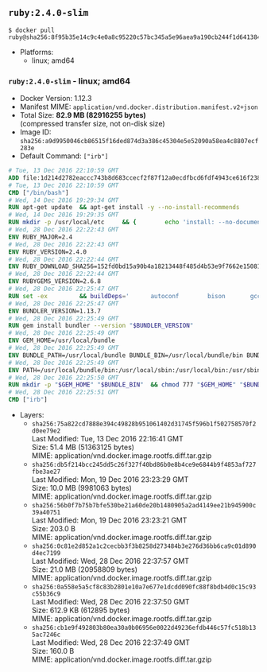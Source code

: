 ## `ruby:2.4.0-slim`

```console
$ docker pull ruby@sha256:8f95b35e14c9c4e0a8c95220c57bc345a5e96aea9a190cb244f1d641384d5566
```

-	Platforms:
	-	linux; amd64

### `ruby:2.4.0-slim` - linux; amd64

-	Docker Version: 1.12.3
-	Manifest MIME: `application/vnd.docker.distribution.manifest.v2+json`
-	Total Size: **82.9 MB (82916255 bytes)**  
	(compressed transfer size, not on-disk size)
-	Image ID: `sha256:a9d9950046cb86515f16ded874d3a386c45304e5e52090a58ea4c8807ecf283e`
-	Default Command: `["irb"]`

```dockerfile
# Tue, 13 Dec 2016 22:10:59 GMT
ADD file:1d214d2782eaccc743b8d683ccecf2f87f12a0ecdfbcd6fdf4943ce616f23870 in / 
# Tue, 13 Dec 2016 22:10:59 GMT
CMD ["/bin/bash"]
# Wed, 14 Dec 2016 19:29:34 GMT
RUN apt-get update 	&& apt-get install -y --no-install-recommends 		bzip2 		ca-certificates 		libffi-dev 		libgdbm3 		libssl-dev 		libyaml-dev 		procps 		zlib1g-dev 	&& rm -rf /var/lib/apt/lists/*
# Wed, 14 Dec 2016 19:29:35 GMT
RUN mkdir -p /usr/local/etc 	&& { 		echo 'install: --no-document'; 		echo 'update: --no-document'; 	} >> /usr/local/etc/gemrc
# Wed, 28 Dec 2016 22:22:43 GMT
ENV RUBY_MAJOR=2.4
# Wed, 28 Dec 2016 22:22:43 GMT
ENV RUBY_VERSION=2.4.0
# Wed, 28 Dec 2016 22:22:44 GMT
ENV RUBY_DOWNLOAD_SHA256=152fd0bd15a90b4a18213448f485d4b53e9f7662e1508190aa5b702446b29e3d
# Wed, 28 Dec 2016 22:22:44 GMT
ENV RUBYGEMS_VERSION=2.6.8
# Wed, 28 Dec 2016 22:25:47 GMT
RUN set -ex 		&& buildDeps=' 		autoconf 		bison 		gcc 		libbz2-dev 		libgdbm-dev 		libglib2.0-dev 		libncurses-dev 		libreadline-dev 		libxml2-dev 		libxslt-dev 		make 		ruby 		wget 	' 	&& apt-get update 	&& apt-get install -y --no-install-recommends $buildDeps 	&& rm -rf /var/lib/apt/lists/* 		&& wget -O ruby.tar.gz "https://cache.ruby-lang.org/pub/ruby/${RUBY_MAJOR%-rc}/ruby-$RUBY_VERSION.tar.gz" 	&& echo "$RUBY_DOWNLOAD_SHA256 *ruby.tar.gz" | sha256sum -c - 		&& mkdir -p /usr/src/ruby 	&& tar -xzf ruby.tar.gz -C /usr/src/ruby --strip-components=1 	&& rm ruby.tar.gz 		&& cd /usr/src/ruby 		&& { 		echo '#define ENABLE_PATH_CHECK 0'; 		echo; 		cat file.c; 	} > file.c.new 	&& mv file.c.new file.c 		&& autoconf 	&& ./configure --disable-install-doc --enable-shared 	&& make -j"$(nproc)" 	&& make install 		&& apt-get purge -y --auto-remove $buildDeps 	&& cd / 	&& rm -r /usr/src/ruby 		&& gem update --system "$RUBYGEMS_VERSION"
# Wed, 28 Dec 2016 22:25:47 GMT
ENV BUNDLER_VERSION=1.13.7
# Wed, 28 Dec 2016 22:25:49 GMT
RUN gem install bundler --version "$BUNDLER_VERSION"
# Wed, 28 Dec 2016 22:25:49 GMT
ENV GEM_HOME=/usr/local/bundle
# Wed, 28 Dec 2016 22:25:49 GMT
ENV BUNDLE_PATH=/usr/local/bundle BUNDLE_BIN=/usr/local/bundle/bin BUNDLE_SILENCE_ROOT_WARNING=1 BUNDLE_APP_CONFIG=/usr/local/bundle
# Wed, 28 Dec 2016 22:25:49 GMT
ENV PATH=/usr/local/bundle/bin:/usr/local/sbin:/usr/local/bin:/usr/sbin:/usr/bin:/sbin:/bin
# Wed, 28 Dec 2016 22:25:50 GMT
RUN mkdir -p "$GEM_HOME" "$BUNDLE_BIN" 	&& chmod 777 "$GEM_HOME" "$BUNDLE_BIN"
# Wed, 28 Dec 2016 22:25:51 GMT
CMD ["irb"]
```

-	Layers:
	-	`sha256:75a822cd7888e394c49828b951061402d31745f596b1f502758570f2d0ee79e2`  
		Last Modified: Tue, 13 Dec 2016 22:16:41 GMT  
		Size: 51.4 MB (51363125 bytes)  
		MIME: application/vnd.docker.image.rootfs.diff.tar.gzip
	-	`sha256:db5f214bcc245dd5c26f327f40bd86b0e8b4ce9e6844b9f4853af727fbe3ae27`  
		Last Modified: Mon, 19 Dec 2016 23:23:29 GMT  
		Size: 10.0 MB (9981063 bytes)  
		MIME: application/vnd.docker.image.rootfs.diff.tar.gzip
	-	`sha256:56b0f7b75b7bfe530be21a60de20b1480905a2ad4149ee21b945900c39a40751`  
		Last Modified: Mon, 19 Dec 2016 23:23:21 GMT  
		Size: 203.0 B  
		MIME: application/vnd.docker.image.rootfs.diff.tar.gzip
	-	`sha256:0c81e2d852a1c2cecbb3f3b8258d273484b3e276d36bb6ca9c01d890d4ec7199`  
		Last Modified: Wed, 28 Dec 2016 22:37:57 GMT  
		Size: 21.0 MB (20958809 bytes)  
		MIME: application/vnd.docker.image.rootfs.diff.tar.gzip
	-	`sha256:0a558e5a5cf8c83b2801e10a7e677e1dcdd090fc88f8bdb4d0c15c93c55b36c9`  
		Last Modified: Wed, 28 Dec 2016 22:37:50 GMT  
		Size: 612.9 KB (612895 bytes)  
		MIME: application/vnd.docker.image.rootfs.diff.tar.gzip
	-	`sha256:cb1e9f492803b80ea30a0b06956e0022d49236efdb446c57fc518b135ac7246c`  
		Last Modified: Wed, 28 Dec 2016 22:37:49 GMT  
		Size: 160.0 B  
		MIME: application/vnd.docker.image.rootfs.diff.tar.gzip
